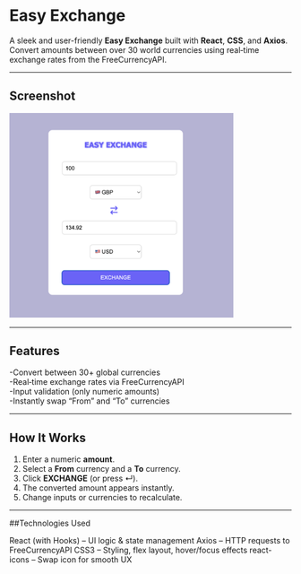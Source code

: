 # Easy Exchange

A sleek and user-friendly **Easy Exchange** built with **React**, **CSS**, and **Axios**.  
Convert amounts between over 30 world currencies using real‑time exchange rates from the FreeCurrencyAPI.

---

## Screenshot

<img src="screenshot.png" alt="Easy Exchange Screenshot" width="400" />

---

## Features

-Convert between 30+ global currencies  
-Real‑time exchange rates via FreeCurrencyAPI  
-Input validation (only numeric amounts)  
-Instantly swap “From” and “To” currencies  


---

## How It Works

1. Enter a numeric **amount**.  
2. Select a **From** currency and a **To** currency.  
3. Click **EXCHANGE** (or press ↵).  
4. The converted amount appears instantly.  
5. Change inputs or currencies to recalculate.

---

##Technologies Used

React (with Hooks) – UI logic & state management
Axios – HTTP requests to FreeCurrencyAPI
CSS3 – Styling, flex layout, hover/focus effects
react-icons – Swap icon for smooth UX




